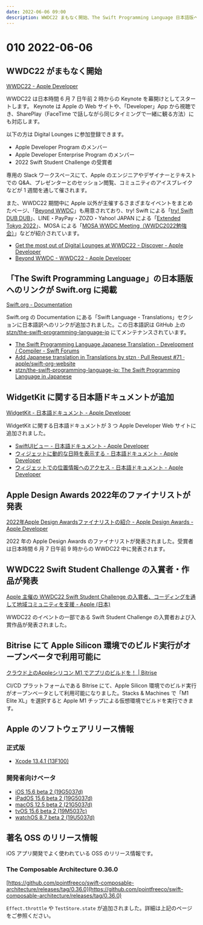 ```yaml
---
date: 2022-06-06 09:00
description: WWDC22 まもなく開始、The Swift Programming Language 日本語版へのリンクが Swift.org に掲載、WidgetKit 日本語ドキュメント追加、Bitrise で Apple Silicon 環境がオープンベータに、ほか
---
```

# 010 2022-06-06

## WWDC22 がまもなく開始

[WWDC22 - Apple Developer](https://developer.apple.com/wwdc22/)

WWDC22 は日本時間 6 月 7 日午前 2 時からの Keynote を幕開けとしてスタートします。
Keynote は Apple の Web サイトや、「Developer」App から視聴でき、SharePlay（FaceTime で話しながら同じタイミングで一緒に観る方法）にも対応します。

以下の方は Digital Lounges に参加登録できます。

- Apple Developer Program のメンバー
- Apple Developer Enterprise Program のメンバー
- 2022 Swift Student Challenge の受賞者

専用の Slack ワークスペースにて、Apple のエンジニアやデザイナーとテキストでの Q&A、プレゼンターとのセッション閲覧、コミュニティのアイスブレイクなどが 1 週間を通して催されます。

また、WWDC22 期間中に Apple 以外が主催するさまざまなイベントをまとめたページ、「[Beyond WWDC](https://developer.apple.com/wwdc22/beyond-wwdc/)」も用意されており、try! Swift による「[try! Swift DUB DUB](https://www.tryswift.co/dub-dub)」、LINE・PayPay・ZOZO・Yahoo! JAPAN による「[Extended Tokyo 2022](https://yj-meetup.connpass.com/event/247614/)」、MOSA による「[MOSA WWDC Meeting（WWDC2022勉強会）](https://mosa.connpass.com/event/247932/)」などが紹介されています。

- [Get the most out of Digital Lounges at WWDC22 - Discover - Apple Developer](https://developer.apple.com/news/?id=735utu4s)
- [Beyond WWDC - WWDC22 - Apple Developer](https://developer.apple.com/wwdc22/beyond-wwdc/)

## 「The Swift Programming Language」の日本語版へのリンクが Swift.org に掲載

[Swift.org - Documentation](https://www.swift.org/documentation/)

Swift.org の Documentation にある「Swift Language - Translations」セクションに日本語訳へのリンクが追加されました。この日本語訳は GitHub 上の [stzn/the-swift-programming-language-jp](https://github.com/stzn/the-swift-programming-language-jp) にてメンテナンスされています。

- [The Swift Programming Language Japanese Translation - Development / Compiler - Swift Forums](https://forums.swift.org/t/the-swift-programming-language-japanese-translation/57715)
- [Add Japanese translation in Translations by stzn · Pull Request #71 · apple/swift-org-website](https://github.com/apple/swift-org-website/pull/71)
- [stzn/the-swift-programming-language-jp: The Swift Programming Language in Japanese](https://github.com/stzn/the-swift-programming-language-jp)

## WidgetKit に関する日本語ドキュメントが追加

[WidgetKit - 日本語ドキュメント - Apple Developer](https://developer.apple.com/jp/documentation/widgetkit/)

WidgetKit に関する日本語ドキュメントが 3 つ Apple Developer Web サイトに追加されました。

- [SwiftUIビュー - 日本語ドキュメント - Apple Developer](https://developer.apple.com/jp/documentation/widgetkit/swiftui-views/)
- [ウィジェットに動的な日時を表示する - 日本語ドキュメント - Apple Developer](https://developer.apple.com/jp/documentation/widgetkit/displaying-dynamic-dates/)
- [ウィジェットでの位置情報へのアクセス - 日本語ドキュメント - Apple Developer](https://developer.apple.com/jp/documentation/widgetkit/accessing-location-information-in-widgets/)

## Apple Design Awards 2022年のファイナリストが発表

[2022年Apple Design Awardsファイナリストの紹介 - Apple Design Awards - Apple Developer](https://developer.apple.com/jp/design/awards/)

2022 年の Apple Design Awards のファイナリストが発表されました。受賞者は日本時間 6 月 7 日午前 9 時からの WWDC22 中に発表されます。

## WWDC22 Swift Student Challenge の入賞者・作品が発表

[Apple 主催の WWDC22 Swift Student Challenge の入賞者、コーディングを通して地域コミュニティを支援 - Apple (日本)](https://nr.apple.com/d2I7m199q6)

WWDC22 のイベントの一部である Swift Student Challenge の入賞者および入賞作品が発表されました。

## Bitrise にて Apple Silicon 環境でのビルド実行がオープンベータで利用可能に

[クラウド上のAppleシリコン M1 でアプリのビルドを！ | Bitrise](https://blog.bitrise.io/post/build-your-app-on-scalable-m1-apple-silicon-in-the-cloud-jp)

CI/CD プラットフォームである Bitrise にて、Apple Silicon 環境でのビルド実行がオープンベータとして利用可能になりました。Stacks & Machines で「M1 Elite XL」を選択すると Apple M1 チップによる仮想環境でビルドを実行できます。

## Apple のソフトウェアリリース情報

### 正式版

- [Xcode 13.4.1 (13F100)](https://developer.apple.com/news/releases/?id=06022022a)

### 開発者向けベータ

- [iOS 15.6 beta 2 (19G5037d)](https://developer.apple.com/news/releases/?id=05312022d)
- [iPadOS 15.6 beta 2 (19G5037d)](https://developer.apple.com/news/releases/?id=05312022c)
- [macOS 12.5 beta 2 (21G5037d)](https://developer.apple.com/news/releases/?id=05312022e)
- [tvOS 15.6 beta 2 (19M5037c)](https://developer.apple.com/news/releases/?id=05312022a)
- [watchOS 8.7 beta 2 (19U5037d)](https://developer.apple.com/news/releases/?id=05312022b)

## 著名 OSS のリリース情報

iOS アプリ開発でよく使われている OSS のリリース情報です。

### The Composable Architecture 0.36.0

[https://github.com/pointfreeco/swift-composable-architecture/releases/tag/0.36.0](https://github.com/pointfreeco/swift-composable-architecture/releases/tag/0.36.0)

`Effect.throttle` や `TestStore.state` が追加されました。詳細は上記のページをご参照ください。
